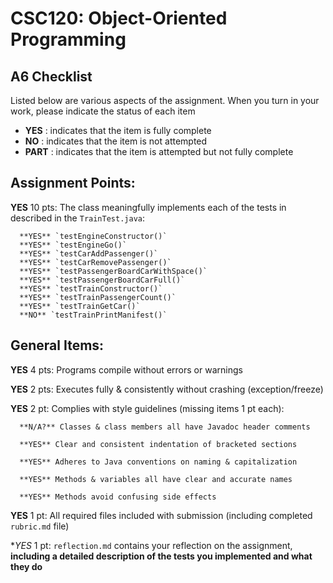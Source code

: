 # CSC120: Object-Oriented Programming
## A6 Checklist

Listed below are various aspects of the assignment.  When you turn in your work, please indicate the status of each item

- **YES** : indicates that the item is fully complete
- **NO** : indicates that the item is not attempted
- **PART** : indicates that the item is attempted but not fully complete


## Assignment Points:

**YES** 10 pts: The class meaningfully implements each of the tests in described in the `TrainTest.java`:

      **YES** `testEngineConstructor()`
      **YES** `testEngineGo()`
      **YES** `testCarAddPassenger()`
      **YES** `testCarRemovePassenger()`
      **YES** `testPassengerBoardCarWithSpace()`
      **YES** `testPassengerBoardCarFull()`
      **YES** `testTrainConstructor()`
      **YES** `testTrainPassengerCount()`
      **YES** `testTrainGetCar()`
      **NO** `testTrainPrintManifest()`

## General Items:

**YES** 4 pts: Programs compile without errors or warnings

**YES** 2 pts: Executes fully & consistently without crashing (exception/freeze)

**YES** 2 pt: Complies with style guidelines (missing items 1 pt each):

      **N/A?** Classes & class members all have Javadoc header comments

      **YES** Clear and consistent indentation of bracketed sections

      **YES** Adheres to Java conventions on naming & capitalization

      **YES** Methods & variables all have clear and accurate names

      **YES** Methods avoid confusing side effects

**YES** 1 pt: All required files included with submission (including completed `rubric.md` file)

**YES* 1 pt: `reflection.md` contains your reflection on the assignment, **including a detailed description of the tests you implemented and what they do**

